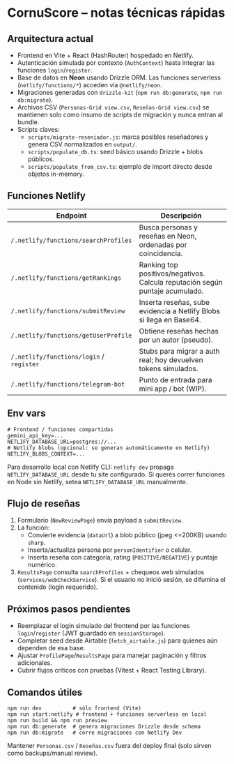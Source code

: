 # CornuScore – notas técnicas rápidas

## Arquitectura actual

- Frontend en Vite + React (HashRouter) hospedado en Netlify.
- Autenticación simulada por contexto (`AuthContext`) hasta integrar las funciones `login`/`register`.
- Base de datos en **Neon** usando Drizzle ORM. Las funciones serverless (`netlify/functions/*`) acceden vía `@netlify/neon`.
- Migraciones generadas con `drizzle-kit` (`npm run db:generate`, `npm run db:migrate`).
- Archivos CSV (`Personas-Grid view.csv`, `Reseñas-Grid view.csv`) se mantienen solo como insumo de scripts de migración y nunca entran al bundle.
- Scripts claves:
  - `scripts/migrate-reseniador.js`: marca posibles reseñadores y genera CSV normalizados en `output/`.
  - `scripts/populate_db.ts`: seed básico usando Drizzle + blobs públicos.
  - `scripts/populate_from_csv.ts`: ejemplo de import directo desde objetos in-memory.

## Funciones Netlify

| Endpoint | Descripción |
| --- | --- |
| `/.netlify/functions/searchProfiles` | Busca personas y reseñas en Neon, ordenadas por coincidencia. |
| `/.netlify/functions/getRankings` | Ranking top positivos/negativos. Calcula reputación según puntaje acumulado. |
| `/.netlify/functions/submitReview` | Inserta reseñas, sube evidencia a Netlify Blobs si llega en Base64. |
| `/.netlify/functions/getUserProfile` | Obtiene reseñas hechas por un autor (pseudo). |
| `/.netlify/functions/login` / `register` | Stubs para migrar a auth real; hoy devuelven tokens simulados. |
| `/.netlify/functions/telegram-bot` | Punto de entrada para mini app / bot (WIP). |

## Env vars

```
# Frontend / funciones compartidas
gemini_api_key=...
NETLIFY_DATABASE_URL=postgres://...
# Netlify blobs (opcional: se generan automáticamente en Netlify)
NETLIFY_BLOBS_CONTEXT=...
```

Para desarrollo local con Netlify CLI: `netlify dev` propaga `NETLIFY_DATABASE_URL` desde tu site configurado. Si querés correr funciones en Node sin Netlify, setea `NETLIFY_DATABASE_URL` manualmente.

## Flujo de reseñas

1. Formulario (`NewReviewPage`) envía payload a `submitReview`.
2. La función:
   - Convierte evidencia (`dataUrl`) a blob público (jpeg <=200KB) usando `sharp`.
   - Inserta/actualiza persona por `personIdentifier` o celular.
   - Inserta reseña con categoría, rating (`POSITIVE/NEGATIVE`) y puntaje numérico.
3. `ResultsPage` consulta `searchProfiles` + chequeos web simulados (`services/webCheckService`). Si el usuario no inició sesión, se difumina el contenido (login requerido).

## Próximos pasos pendientes

- Reemplazar el login simulado del frontend por las funciones `login`/`register` (JWT guardado en `sessionStorage`).
- Completar seed desde Airtable (`fetch_airtable.js`) para quienes aún dependen de esa base.
- Ajustar `ProfilePage`/`ResultsPage` para manejar paginación y filtros adicionales.
- Cubrir flujos críticos con pruebas (Vitest + React Testing Library).

## Comandos útiles

```
npm run dev          # sólo frontend (Vite)
npm run start:netlify # frontend + funciones serverless en local
npm run build && npm run preview
npm run db:generate  # genera migraciones Drizzle desde schema
npm run db:migrate   # corre migraciones con Netlify Dev
```

Mantener `Personas.csv` / `Reseñas.csv` fuera del deploy final (solo sirven como backups/manual review).
